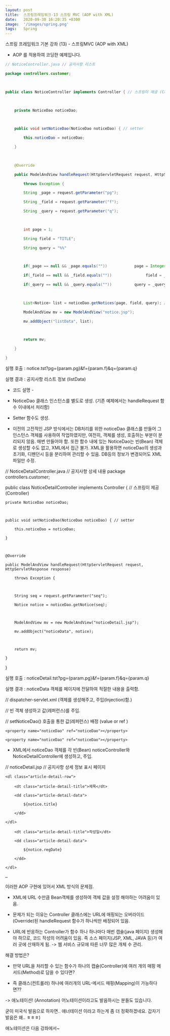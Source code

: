 ```yaml
---
layout: post
title:  스프링프레임워크-13 스프링 MVC (AOP with XML)
date:   2020-09-30 16:20:35 +0300
image:  '/images/spring.png'
tags:   Spring
---
```


스프링 프레임워크 기본 강좌 (13) - 스프링MVC (AOP with XML)
 

* AOP 를 적용하여 코딩한 예제입니다.

 

 

```java
// NoticeController.java // 공지사항 리스트

package controllers.customer;

 

public class NoticeController implements Controller { // 스프링이 제공 (Controller)

 

    private NoticeDao noticeDao;

 

    public void setNoticeDao(NoticeDao noticeDao) { // setter

        this.noticeDao = noticeDao;

    }

 

    @Override

    public ModelAndView handleRequest(HttpServletRequest request, HttpServletResponse response)

        throws Exception {

        String _page = request.getParameter("pg");

        String _field = request.getParameter("f");

        String _query = request.getParameter("q");

 

        int page = 1;

        String field = "TITLE";

        String query = "%%"

 

        if(_page == null && _page.equals(""))            page = Integer.parseInt(_page);

        if(_field == null && _field.equals(""))               field = _field;

        if(_query == null && _query.equals(""))          query = _query;

 

        List<Notice> list = noticeDao.getNotices(page, field, query); // 페이지번호, 검색항목, 검색어    

        ModelAndView mv = new ModelAndView("notice.jsp");

        mv.addObject("listData", list);

 

        return mv;

    }

}

 ```

 

실행 호출 : notice.tst?pg={param.pg}&f={param.f}&q={param.q}

실행 결과 : 공지사항 리스트 정보 (listData)

 

- 코드 설명 -

 * NoticeDao 클래스 인스턴스를 별도로 생성. (기존 예제에서는 handleRequest 함수 이내에서 처리함)
 * Setter 함수도 생성.

 * 이전의 고전적인 JSP 방식에서는 DB처리를 위한 noticeDao 클래스를 만들어 그 인스턴스 객체를 사용하여 작업하였지만, 여전히, 객체를 생성, 호출하는 부분이 분리되지 않음. 매번 만들어야 함. 또한 함수 내에 있는 NoticeDao는 빈(Bean) 객체로 생성할 수도 없고, XML에서 접근 불가. XML을 활용하면 noticeDao의 생성과 초기화, 디펜던시 등을 분리하여 관리할 수 있음. DB등의 정보가 변경되어도 XML파일만 수정.

 

// NoticeDetailController.java // 공지사항 상세 내용
package controllers.customer;

 

public class NoticeDetailController implements Controller { // 스프링이 제공 (Controller)

 

    private NoticeDao noticeDao;

 

    public void setNoticeDao(NoticeDao noticeDao) { // setter

        this.noticeDao = noticeDao;

    }

 

    @Override

    public ModelAndView handleRequest(HttpServletRequest request, HttpServletResponse response)

        throws Exception {

 

        String seq = request.getParameter("seq");

        Notice notice = noticeDao.getNotice(seq);

 

        ModelAndView mv = new ModelAndView("noticeDetail.jsp");

        mv.addObject("noticeData", notice);

 

        return mv;

    }

}

 

 

실행 호출 : noticeDetail.tst?pg={param.pg}&f={param.f}&q={param.q}

실행 결과 : noticeData 객체를 페이지에 전달하여 적절한 내용을 출력함.

 

 

// dispatcher-servlet.xml (객체를 생성해주고, 주입(Injection)함.)
<bean name="noticeDao" class="dao.NoticeDao">

 

// 빈 객체 생성하고 값(레퍼런스)를 주입.

// setNoticeDao() 호출을 통한 값(레퍼런스) 배정 (value or ref )

<bean name="customer/notice.tst" class="controllers.customer.NoticeController">

    <property name="noticeDao" ref="noticeDao"></property>

</bean>

 

<bean name="customer/noticeDetail.tst" class="controllers.customer.NoticeDetailController">

    <property name="noticeDao" ref="noticeDao"></property>

</bean>

 

 * XML에서 noticeDao 객체를 각 빈(Bean) noticeController와 NoticeDetailController에 생성하고, 주입.

 

 

// noticeDetail.jsp // 공지사항 상세 정보 표시 페이지

<div id=notice-article-detail">

    <dl class="article-detail-row">

        <dt class="article-detail-title">제목</dt>

        <dd class="article-detail-data">

            ${notice.title}

        </dd>

    </dl>  

 <dl class="article-detail-row">

        <dt class="article-detail-title">작성일</dt>

        <dd class="article-detail-data">

            ${notice.regDate}

        </dd>

    </dl>  

    …

</div>

 

 

 

 

이러한 AOP 구현에 있어서 XML 방식의 문제점.
 * XML에 URL 수만큼 Bean객체를 생성하여 객체 값을 설정 해야하는 어려움이 있음.

 * 문제가 되는 이유는 Controller 클래스에는 URL에 매핑되는 오버라이드(Override)된 handleRequest 함수가 하나씩만 배정되어 있음.
 * URL에 반응하는 Controller가 함수 하나 하나마다 매번 캡슐(java 페이지) 생성해야 하므로, 코드 작성의 어려움이 있음. 즉 소스 페이지(JSP, XML, JAVA 등)가 여러 곳에 산재하게 됨. -> 웹 서비스 규모에 따른 너무 많은 개체 수 관리.

 

 

해결 방법은?
 * 만약 URL을 처리할 수 있는 함수가 하나의 캡슐(Controller)에 여러 개의 매핑 메서드(Method)로 담을 수 있다면?

 

 * 즉 클래스(컨트롤러) 하나에 여러개의 URL-메서드 매핑(Mapping)이 가능하다면??

 

-> 애노테이션! (Annotation)
어노테이션이라고도 발음하시는 분들도 있습니다.

굳이 미국식 발음으로 하자면.. 애너테이션 이라고 하는게 좀 더 정확하겠네요. 갑자기 발음은 왜.. ㅎㅎㅎ)

 

애노테이션은 다음 강좌에서~

 


